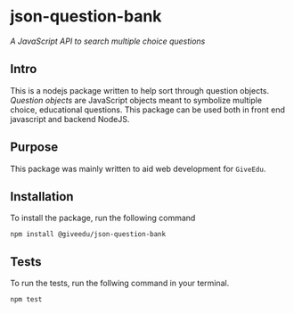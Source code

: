 # json-question-bank
*A JavaScript API to search multiple choice questions*

## Intro

This is a nodejs package written to help sort through question objects. *Question objects* are JavaScript objects meant to symbolize multiple choice, educational questions. This package can be used both in front end javascript and backend NodeJS.

## Purpose

This package was mainly written to aid web development for `GiveEdu`.

## Installation

To install the package, run the following command

```
npm install @giveedu/json-question-bank
```

## Tests

To run the tests, run the follwing command in your terminal.

```
npm test
```
